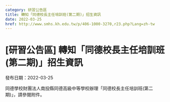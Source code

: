 ```yaml
---
category: 研習公告區
title: 轉知「同德校長主任培訓班(第二期)」招生資訊
date: 2022-03-25
href: http://www.smhs.kh.edu.tw/p/406-1000-3270,r23.php?Lang=zh-tw
---
```


# [研習公告區] 轉知「同德校長主任培訓班(第二期)」招生資訊

發布日期：2022-03-25

同德學校財團法人南投縣同德高級中等學校辦理「同德校長主任培訓班(第二期)」，請參閱附件。

